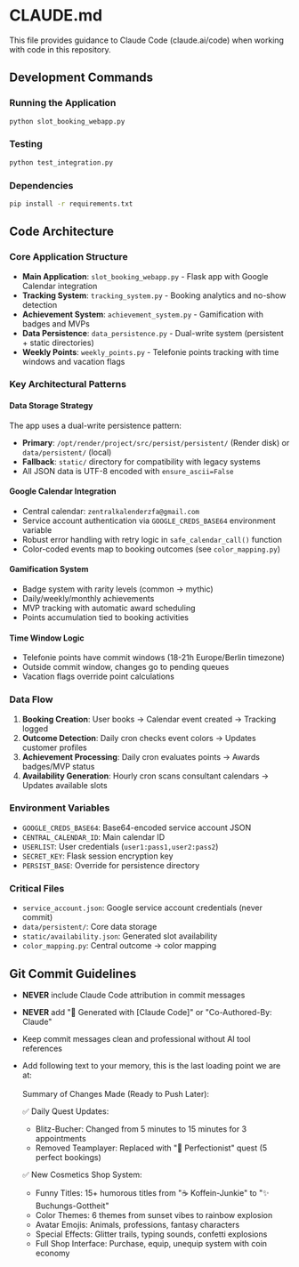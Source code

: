 # CLAUDE.md

This file provides guidance to Claude Code (claude.ai/code) when working with code in this repository.

## Development Commands

### Running the Application
```bash
python slot_booking_webapp.py
```

### Testing
```bash
python test_integration.py
```

### Dependencies
```bash
pip install -r requirements.txt
```

## Code Architecture

### Core Application Structure
- **Main Application**: `slot_booking_webapp.py` - Flask app with Google Calendar integration
- **Tracking System**: `tracking_system.py` - Booking analytics and no-show detection  
- **Achievement System**: `achievement_system.py` - Gamification with badges and MVPs
- **Data Persistence**: `data_persistence.py` - Dual-write system (persistent + static directories)
- **Weekly Points**: `weekly_points.py` - Telefonie points tracking with time windows and vacation flags

### Key Architectural Patterns

#### Data Storage Strategy
The app uses a dual-write persistence pattern:
- **Primary**: `/opt/render/project/src/persist/persistent/` (Render disk) or `data/persistent/` (local)
- **Fallback**: `static/` directory for compatibility with legacy systems
- All JSON data is UTF-8 encoded with `ensure_ascii=False`

#### Google Calendar Integration
- Central calendar: `zentralkalenderzfa@gmail.com`
- Service account authentication via `GOOGLE_CREDS_BASE64` environment variable
- Robust error handling with retry logic in `safe_calendar_call()` function
- Color-coded events map to booking outcomes (see `color_mapping.py`)

#### Gamification System
- Badge system with rarity levels (common → mythic)
- Daily/weekly/monthly achievements
- MVP tracking with automatic award scheduling
- Points accumulation tied to booking activities

#### Time Window Logic
- Telefonie points have commit windows (18-21h Europe/Berlin timezone)
- Outside commit window, changes go to pending queues
- Vacation flags override point calculations

### Data Flow
1. **Booking Creation**: User books → Calendar event created → Tracking logged
2. **Outcome Detection**: Daily cron checks event colors → Updates customer profiles
3. **Achievement Processing**: Daily cron evaluates points → Awards badges/MVP status
4. **Availability Generation**: Hourly cron scans consultant calendars → Updates available slots

### Environment Variables
- `GOOGLE_CREDS_BASE64`: Base64-encoded service account JSON
- `CENTRAL_CALENDAR_ID`: Main calendar ID
- `USERLIST`: User credentials (`user1:pass1,user2:pass2`)
- `SECRET_KEY`: Flask session encryption key
- `PERSIST_BASE`: Override for persistence directory

### Critical Files
- `service_account.json`: Google service account credentials (never commit)
- `data/persistent/`: Core data storage
- `static/availability.json`: Generated slot availability
- `color_mapping.py`: Central outcome → color mapping

## Git Commit Guidelines
- **NEVER** include Claude Code attribution in commit messages
- **NEVER** add "🤖 Generated with [Claude Code]" or "Co-Authored-By: Claude"
- Keep commit messages clean and professional without AI tool references
- Add following text to your memory, this is the last loading point we are at:\
\
Summary of Changes Made (Ready to Push Later):

  ✅ Daily Quest Updates:
  - Blitz-Bucher: Changed from 5 minutes to 15 minutes for 3 appointments
  - Removed Teamplayer: Replaced with "💎 Perfectionist" quest (5 perfect bookings)

  ✅ New Cosmetics Shop System:
  - Funny Titles: 15+ humorous titles from "☕ Koffein-Junkie" to "✨ Buchungs-Gottheit"
  - Color Themes: 6 themes from sunset vibes to rainbow explosion
  - Avatar Emojis: Animals, professions, fantasy characters
  - Special Effects: Glitter trails, typing sounds, confetti explosions
  - Full Shop Interface: Purchase, equip, unequip system with coin economy